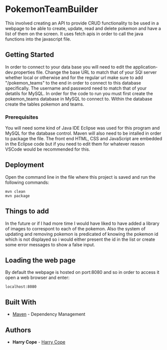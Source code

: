 # PokemonTeamBuilder

This involved creating an API to provide CRUD functionality to be used in a webpage to be able to create, update, read and delete pokemon and have a list of them on the screen. It uses fetch apis in order to call the java functions into the javascript file.

## Getting Started

In order to connect to your data base you will need to edit the application-dev.properties file. Change the base URL to match that of your SQl server whether local or otherwise and for the regular url make sure to add "/pokemon_teams" to the end in order to connect to this database specifically. The username and password need to match that of your detatils for MySQL. In order for the code to run you must first create the pokemon_teams database in MySQL to connect to. Within the database create the tables pokemon and teams.

### Prerequisites

You will need some kind of Java IDE Eclipse was used for this program and MySQL for the database control. Maven will also need to be intalled in order to package the file. The front end HTML, CSS and JavaScript are embedded in the Eclipse code but if you need to edit them for whatever reason VSCode would be recommended for this.

## Deployment

Open the command line in the file where this project is saved and run the following commands:

```
mvn clean
mvn package
```

## Things to add

In the future or if I had more time I would have liked to have added a library of images to correspont to each of the pokemon. Also the system of updating and removing pokemon is predicated of knowing the pokemon id which is not displayed so i would either present the id in the list or create some error messages to show a false input.



## Loading the web page

By default the webpage is hosted on port:8080 and so in order to access it open a web browser and enter:

```
localhost:8080
```

## Built With

* [Maven](https://maven.apache.org/) - Dependency Management


## Authors

* **Harry Cope** - [Harry Cope](https://github.com/HarryCope)
